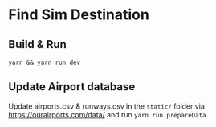 # Find Sim Destination

## Build & Run

```shell
yarn && yarn run dev
```

## Update Airport database

Update airports.csv & runways.csv in the `static/` folder via https://ourairports.com/data/ and run `yarn run prepareData`.

